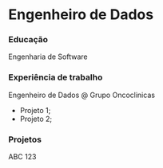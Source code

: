 # Engenheiro de Dados

### Educação
Engenharia de Software

### Experiência de trabalho
Engenheiro de Dados @ Grupo Oncoclinicas
- Projeto 1;
- Projeto 2;

### Projetos
ABC 123
